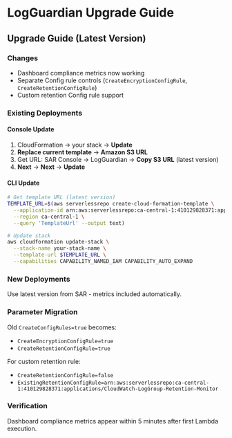 # LogGuardian Upgrade Guide

## Upgrade Guide (Latest Version)

### Changes
- Dashboard compliance metrics now working
- Separate Config rule controls (`CreateEncryptionConfigRule`, `CreateRetentionConfigRule`)
- Custom retention Config rule support

### Existing Deployments

#### Console Update
1. CloudFormation → your stack → **Update**
2. **Replace current template** → **Amazon S3 URL**
3. Get URL: SAR Console → LogGuardian → **Copy S3 URL** (latest version)
4. **Next** → **Next** → **Update**

#### CLI Update
```bash
# Get template URL (latest version)
TEMPLATE_URL=$(aws serverlessrepo create-cloud-formation-template \
  --application-id arn:aws:serverlessrepo:ca-central-1:410129828371:applications/LogGuardian \
  --region ca-central-1 \
  --query 'TemplateUrl' --output text)

# Update stack
aws cloudformation update-stack \
  --stack-name your-stack-name \
  --template-url $TEMPLATE_URL \
  --capabilities CAPABILITY_NAMED_IAM CAPABILITY_AUTO_EXPAND
```

### New Deployments
Use latest version from SAR - metrics included automatically.

### Parameter Migration
Old `CreateConfigRules=true` becomes:
- `CreateEncryptionConfigRule=true`
- `CreateRetentionConfigRule=true`

For custom retention rule:
- `CreateRetentionConfigRule=false`
- `ExistingRetentionConfigRule=arn:aws:serverlessrepo:ca-central-1:410129828371:applications/CloudWatch-LogGroup-Retention-Monitor`

### Verification
Dashboard compliance metrics appear within 5 minutes after first Lambda execution.